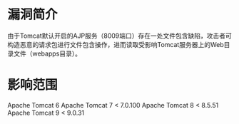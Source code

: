 # 漏洞简介

由于Tomcat默认开启的AJP服务（8009端口）存在一处文件包含缺陷，攻击者可构造恶意的请求包进行文件包含操作，进而读取受影响Tomcat服务器上的Web目录文件（webapps目录）。



# 影响范围

Apache Tomcat 6
Apache Tomcat 7 < 7.0.100
Apache Tomcat 8 < 8.5.51
Apache Tomcat 9 < 9.0.31